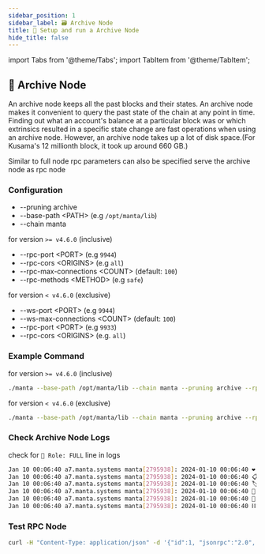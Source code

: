 ```yaml
---
sidebar_position: 1
sidebar_label: 🗃️ Archive Node
title: 🚄 Setup and run a Archive Node
hide_title: false
---
```


import Tabs from '@theme/Tabs';
import TabItem from '@theme/TabItem';

## 🥡 Archive Node

An archive node keeps all the past blocks and their states. An archive node makes it convenient to query the past state of the chain at any point in time. Finding out what an account's balance at a particular block was or which extrinsics resulted in a specific state change are fast operations when using an archive node. However, an archive node takes up a lot of disk space.(For Kusama's 12 millionth block, it took up around 660 GB.)

Similar to full node rpc parameters can also be specified serve the archive node as rpc node

### Configuration

-   --pruning archive
-   --base-path <PATH\> (e.g `/opt/manta/lib`)
-   --chain manta

for version `>= v4.6.0` (inclusive)

-   --rpc-port <PORT\> (e.g `9944`)
-   --rpc-cors <ORIGINS\> (e.g `all`)
-   --rpc-max-connections <COUNT\> (default: `100`)
-   --rpc-methods <METHOD\> (e.g `safe`)

for version `< v4.6.0` (exclusive)

-   --ws-port <PORT\> (e.g `9944`)
-   --ws-max-connections <COUNT\> (default: `100`)
-   --rpc-port <PORT\> (e.g `9933`)
-   --rpc-cors <ORIGINS\> (e.g. `all`)

### Example Command

for version `>= v4.6.0` (inclusive)

```bash
./manta --base-path /opt/manta/lib --chain manta --pruning archive --rpc-port 9944 --rpc-cors all --rpc-max-connections 100 --rpc-methods safe
```

for version `< v4.6.0` (exclusive)

```bash
./manta --base-path /opt/manta/lib --chain manta --pruning archive --rpc-port 9933 --rpc-cors all --ws-max-connections 100 --ws-port 9944
```

### Check Archive Node Logs

check for `👤 Role: FULL` line in logs

```bash
Jan 10 00:06:40 a7.manta.systems manta[2795938]: 2024-01-10 00:06:40 ❤️  by Manta Network, 2020-2024
Jan 10 00:06:40 a7.manta.systems manta[2795938]: 2024-01-10 00:06:40 📋 Chain specification: Manta Parachain
Jan 10 00:06:40 a7.manta.systems manta[2795938]: 2024-01-10 00:06:40 🏷  Node name: 🗃️ a7 🗃️
Jan 10 00:06:40 a7.manta.systems manta[2795938]: 2024-01-10 00:06:40 👤 Role: FULL
Jan 10 00:06:40 a7.manta.systems manta[2795938]: 2024-01-10 00:06:40 💾 Database: RocksDb at /var/lib/substrate/chains/manta/db/full
Jan 10 00:06:40 a7.manta.systems manta[2795938]: 2024-01-10 00:06:40 ⛓  Native runtime: manta-4600 (manta-1.tx7.au1)
```

### Test RPC Node

```bash
curl -H "Content-Type: application/json" -d '{"id":1, "jsonrpc":"2.0", "method": "rpc_methods"}' http://127.0.0.1:9944/
```

